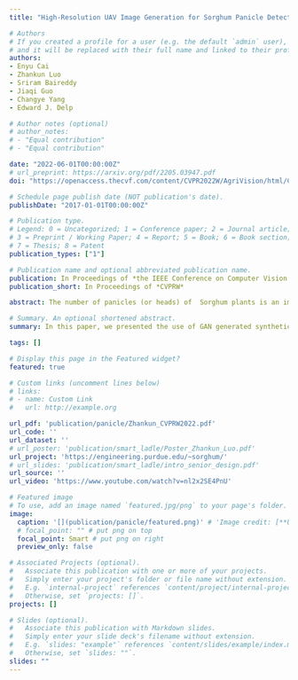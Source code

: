 ```yaml
---
title: "High-Resolution UAV Image Generation for Sorghum Panicle Detection"

# Authors
# If you created a profile for a user (e.g. the default `admin` user), write the username (folder name) here 
# and it will be replaced with their full name and linked to their profile.
authors:
- Enyu Cai
- Zhankun Luo
- Sriram Baireddy
- Jiaqi Guo
- Changye Yang
- Edward J. Delp

# Author notes (optional)
# author_notes:
# - "Equal contribution"
# - "Equal contribution"

date: "2022-06-01T00:00:00Z"
# url_preprint: https://arxiv.org/pdf/2205.03947.pdf
doi: "https://openaccess.thecvf.com/content/CVPR2022W/AgriVision/html/Cai_High-Resolution_UAV_Image_Generation_for_Sorghum_Panicle_Detection_CVPRW_2022_paper.html" # "https://doi.org/10.48550/arXiv.2205.03947"

# Schedule page publish date (NOT publication's date).
publishDate: "2017-01-01T00:00:00Z"

# Publication type.
# Legend: 0 = Uncategorized; 1 = Conference paper; 2 = Journal article;
# 3 = Preprint / Working Paper; 4 = Report; 5 = Book; 6 = Book section;
# 7 = Thesis; 8 = Patent
publication_types: ["1"]

# Publication name and optional abbreviated publication name.
publication: In Proceedings of *the IEEE Conference on Computer Vision and Pattern Recognition (CVPR), Workshop on Agriculture-Vision*
publication_short: In Proceedings of *CVPRW*

abstract: The number of panicles (or heads) of  Sorghum plants is an important phenotypic trait for plant development and grain yield estimation. The use of Unmanned Aerial Vehicles (UAVs) enables the capability of collecting and analyzing Sorghum images on a large scale. Deep learning can provide methods for estimating phenotypic traits from UAV images but requires a large amount of labeled data. The lack of training data due to the labor-intensive ground truthing of UAV images causes a major bottleneck in developing methods for Sorghum panicle detection and counting. In this paper, we present an approach that uses synthetic training images from generative adversarial networks (GANs) for data augmentation to enhance the performance of Sorghum panicle detection and counting. Our method can generate synthetic high-resolution UAV RGB images with panicle labels by using image-to-image translation GANs with a limited ground truth dataset of real UAV RGB images. The results show the improvements in panicle detection and counting using our data augmentation approach.

# Summary. An optional shortened abstract.
summary: In this paper, we presented the use of GAN generated synthetic images to augment the training data for panicle detection and counting. We examined two image-to-image translation GANs and showed that their use can improve the performance of panicle detection and counting. We did not use the temporal information available in our real Sorghum UAV dataset during training due to the limitation of the network structures. Future work includes developing multi-temporal methods that can generate synthetic plant images in a temporally consistent style. This will also us to estimate phenotypic traits as the plant grows. We will also examine our approach for estimating traits of other plant such as maize tassels.

tags: []

# Display this page in the Featured widget?
featured: true

# Custom links (uncomment lines below)
# links:
# - name: Custom Link
#   url: http://example.org

url_pdf: 'publication/panicle/Zhankun_CVPRW2022.pdf'
url_code: ''
url_dataset: ''
# url_poster: 'publication/smart_ladle/Poster_Zhankun_Luo.pdf'
url_project: 'https://engineering.purdue.edu/~sorghum/'
# url_slides: 'publication/smart_ladle/intro_senior_design.pdf'
url_source: ''
url_video: 'https://www.youtube.com/watch?v=nl2x2SE4PnU'

# Featured image
# To use, add an image named `featured.jpg/png` to your page's folder. 
image:
  caption: '[](publication/panicle/featured.png)' # 'Image credit: [**Unsplash**](publication/multi_ransac1/featured.png)'
  # focal_point: "" # put png on top
  focal_point: Smart # put png on right
  preview_only: false

# Associated Projects (optional).
#   Associate this publication with one or more of your projects.
#   Simply enter your project's folder or file name without extension.
#   E.g. `internal-project` references `content/project/internal-project/index.md`.
#   Otherwise, set `projects: []`.
projects: []

# Slides (optional).
#   Associate this publication with Markdown slides.
#   Simply enter your slide deck's filename without extension.
#   E.g. `slides: "example"` references `content/slides/example/index.md`.
#   Otherwise, set `slides: ""`.
slides: ""
---
```

